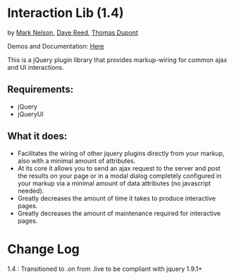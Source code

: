 Interaction Lib (1.4)
=====================================

by [Mark Nelson](http://www.markonthenet.com/), [Dave Reed](http://weblogs.asp.net/infinitiesloop), [Thomas Dupont](http://www.tomdupont.net/)

Demos and Documentation: [Here](http://www.markonthenet.com/interactionlib)

This is a jQuery plugin library that provides markup-wiring for common ajax and UI interactions.

Requirements:
-------------
* jQuery
* jQueryUI


What it does:
-------------
* Facilitates the wiring of other jquery plugins directly from your markup, also with a minimal amount of attributes.
* At its core it allows you to send an ajax request to the server and post the results on your page or in a modal dialog completely configured in your markup via a minimal amount of data attributes (no javascript needed).
* Greatly decreases the amount of time it takes to produce interactive pages.
* Greatly decreases the amount of maintenance required for interactive pages.

Change Log
==========
1.4 : Transitioned to .on from .live to be compliant with jquery 1.9.1+